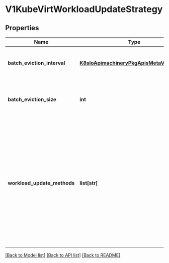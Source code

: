 # V1KubeVirtWorkloadUpdateStrategy

## Properties
Name | Type | Description | Notes
------------ | ------------- | ------------- | -------------
**batch_eviction_interval** | [**K8sIoApimachineryPkgApisMetaV1Duration**](K8sIoApimachineryPkgApisMetaV1Duration.md) | BatchEvictionInterval Represents the interval to wait before issuing the next batch of shutdowns  Defaults to 1 minute | [optional] 
**batch_eviction_size** | **int** | BatchEvictionSize Represents the number of VMIs that can be forced updated per the BatchShutdownInteral interval  Defaults to 10 | [optional] 
**workload_update_methods** | **list[str]** | WorkloadUpdateMethods defines the methods that can be used to disrupt workloads during automated workload updates. When multiple methods are present, the least disruptive method takes precedence over more disruptive methods. For example if both LiveMigrate and Shutdown methods are listed, only VMs which are not live migratable will be restarted/shutdown  An empty list defaults to no automated workload updating | [optional] 

[[Back to Model list]](../README.md#documentation-for-models) [[Back to API list]](../README.md#documentation-for-api-endpoints) [[Back to README]](../README.md)


